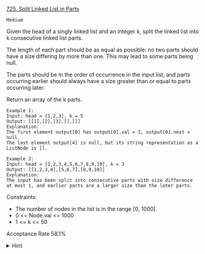 [725. Split Linked List in Parts](https://leetcode.com/problems/split-linked-list-in-parts/description/)

`Medium`

Given the head of a singly linked list and an integer k, split the linked list into k consecutive linked list parts.

The length of each part should be as equal as possible: no two parts should have a size differing by more than one. This may lead to some parts being null.

The parts should be in the order of occurrence in the input list, and parts occurring earlier should always have a size greater than or equal to parts occurring later.

Return an array of the k parts.

```
Example 1:
Input: head = [1,2,3], k = 5
Output: [[1],[2],[3],[],[]]
Explanation:
The first element output[0] has output[0].val = 1, output[0].next = null.
The last element output[4] is null, but its string representation as a ListNode is [].

Example 2:
Input: head = [1,2,3,4,5,6,7,8,9,10], k = 3
Output: [[1,2,3,4],[5,6,7],[8,9,10]]
Explanation:
The input has been split into consecutive parts with size difference at most 1, and earlier parts are a larger size than the later parts.
``` 

Constraints:

- The number of nodes in the list is in the range [0, 1000].
- 0 <= Node.val <= 1000
- 1 <= k <= 50

Acceptance Rate
58.1%

<details>
<summary>Hint</summary>

If there are N nodes in the list, and k parts, then every part has N/k elements, except the first N%k parts have an extra one.

</details>